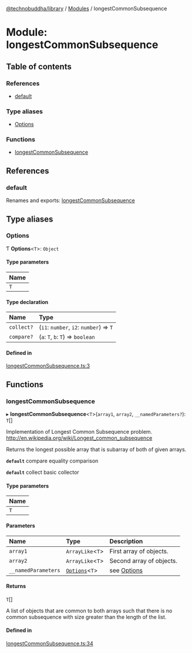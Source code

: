 [@technobuddha/library](../../README.md) / [Modules](../Modules.md) / longestCommonSubsequence

# Module: longestCommonSubsequence

## Table of contents

### References

- [default](longestCommonSubsequence.md#default)

### Type aliases

- [Options](longestCommonSubsequence.md#options)

### Functions

- [longestCommonSubsequence](longestCommonSubsequence.md#longestcommonsubsequence)

## References

### default

Renames and exports: [longestCommonSubsequence](longestCommonSubsequence.md#longestcommonsubsequence)

## Type aliases

### Options

Ƭ **Options**<`T`\>: `Object`

#### Type parameters

| Name |
| :------ |
| `T` |

#### Type declaration

| Name | Type |
| :------ | :------ |
| `collect?` | (`i1`: `number`, `i2`: `number`) => `T` |
| `compare?` | (`a`: `T`, `b`: `T`) => `boolean` |

#### Defined in

[longestCommonSubsequence.ts:3](../../src/longestCommonSubsequence.ts#L3)

## Functions

### longestCommonSubsequence

▸ **longestCommonSubsequence**<`T`\>(`array1`, `array2`, `__namedParameters?`): `T`[]

Implementation of Longest Common Subsequence problem.
http://en.wikipedia.org/wiki/Longest_common_subsequence

Returns the longest possible array that is subarray of both of given arrays.

**`default`** compare equality comparison

**`default`** collect basic collector

#### Type parameters

| Name |
| :------ |
| `T` |

#### Parameters

| Name | Type | Description |
| :------ | :------ | :------ |
| `array1` | `ArrayLike`<`T`\> | First array of objects. |
| `array2` | `ArrayLike`<`T`\> | Second array of objects. |
| `__namedParameters` | [`Options`](longestCommonSubsequence.md#options)<`T`\> | see [Options](longestCommonSubsequence.md#options) |

#### Returns

`T`[]

A list of objects that are common to both arrays
such that there is no common subsequence with size greater than the
length of the list.

#### Defined in

[longestCommonSubsequence.ts:34](../../src/longestCommonSubsequence.ts#L34)
